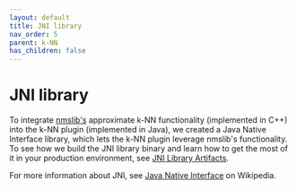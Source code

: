 ```yaml
---
layout: default
title: JNI library
nav_order: 5
parent: k-NN
has_children: false
---
```


# JNI library
To integrate [nmslib's](https://github.com/nmslib/nmslib/) approximate k-NN functionality (implemented in C++) into the k-NN plugin (implemented in Java), we created a Java Native Interface library, which lets the k-NN plugin leverage nmslib's functionality. To see how we build the JNI library binary and learn how to get the most of it in your production environment, see [JNI Library Artifacts](https://github.com/opensearch-project/k-NN#jni-library-artifacts).

For more information about JNI, see [Java Native Interface](https://en.wikipedia.org/wiki/Java_Native_Interface) on Wikipedia. 

